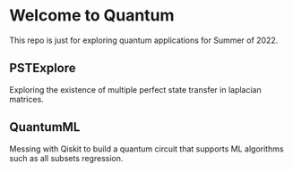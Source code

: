 # Welcome to Quantum
This repo is just for exploring quantum applications for Summer of 2022.

## PSTExplore
Exploring the existence of multiple perfect state transfer in laplacian matrices.

## QuantumML
Messing with Qiskit to build a quantum circuit that supports ML algorithms such as all subsets regression.
